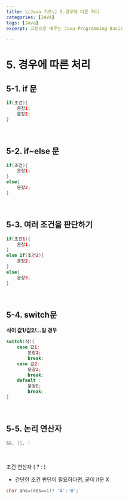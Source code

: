 ```yaml
---
title: \[Java 기초\] 5.경우에 따른 처리
categories: [JAVA]
tags: [Java]
excerpt: 그림으로 배우는 Java Programming Basic

---
```


<script src="https://cdn.mathjax.org/mathjax/latest/MathJax.js?config=TeX-AMS-MML_HTMLorMML" type="text/javascript"></script>

# 5. 경우에 따른 처리

## 5-1. if 문

```java
if(조건){
    문장1;
    문장2;
}
```

<br>

## 5-2. if~else 문

```java
if(조건){
    문장1;    
}
else{
    문장2;    
}
```

<br>

## 5-3. 여러 조건을 판단하기

```java
if(조건1){
    문장1;    
}
else if(조건2){
    문장2;    
}
else{
    문장3;
}
```

<br>

## 5-4. switch문

**식이 값1/값2/...일 경우**

```java
switch(식){
    case 값1:
        문장1;
        break;
    case 값2:
		문장2;
        break;
	default :
        문장D;
        break;
}
```

<br>

## 5-5. 논리 연산자

```java
&&, ||, !
```

<br>

조건 연산자 ( ? : )

- 간단한 조건 판단이 필요하다면, 굳이 if문 X

```java
char ans=(res==1)? 'A':'B';
```
